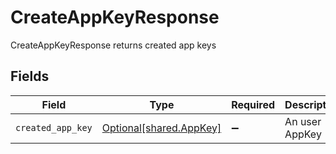 # CreateAppKeyResponse

CreateAppKeyResponse returns created app keys


## Fields

| Field                                                    | Type                                                     | Required                                                 | Description                                              |
| -------------------------------------------------------- | -------------------------------------------------------- | -------------------------------------------------------- | -------------------------------------------------------- |
| `created_app_key`                                        | [Optional[shared.AppKey]](../../models/shared/appkey.md) | :heavy_minus_sign:                                       | An user AppKey                                           |